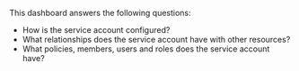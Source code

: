 This dashboard answers the following questions:

- How is the service account configured?
- What relationships does the service account have with other resources?
- What policies, members, users and roles does the service account have?
